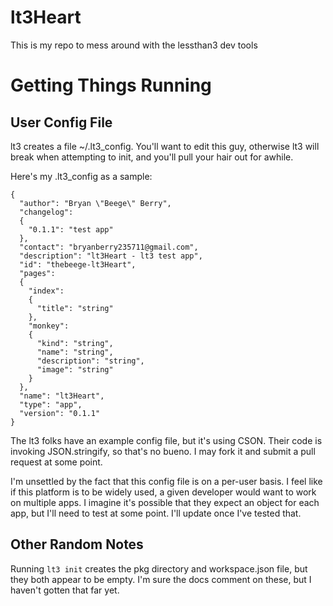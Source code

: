 lt3Heart
========

This is my repo to mess around with the lessthan3 dev tools

# Getting Things Running #

## User Config File ##

lt3 creates a file ~/.lt3\_config. You'll want to edit this guy, otherwise lt3 will break when attempting to init, and you'll pull your hair out for awhile.

Here's my .lt3\_config as a sample:

    {
      "author": "Bryan \"Beege\" Berry",
      "changelog":
      {
        "0.1.1": "test app"
      },  
      "contact": "bryanberry235711@gmail.com",
      "description": "lt3Heart - lt3 test app",
      "id": "thebeege-lt3Heart",
      "pages":
      {
        "index":
        {   
          "title": "string"
        },  
        "monkey":
        {   
          "kind": "string",
          "name": "string",
          "description": "string",
          "image": "string"
        }   
      },  
      "name": "lt3Heart",
      "type": "app",
      "version": "0.1.1"
    }

The lt3 folks have an example config file, but it's using CSON. Their code is invoking JSON.stringify, so that's no bueno. I may fork it and submit a pull request at some point.

I'm unsettled by the fact that this config file is on a per-user basis. I feel like if this platform is to be widely used, a given developer would want to work on multiple apps. I imagine it's possible that they expect an object for each app, but I'll need to test at some point. I'll update once I've tested that.

## Other Random Notes 

Running `lt3 init` creates the pkg directory and workspace.json file, but they both appear to be empty. I'm sure the docs comment on these, but I haven't gotten that far yet.
